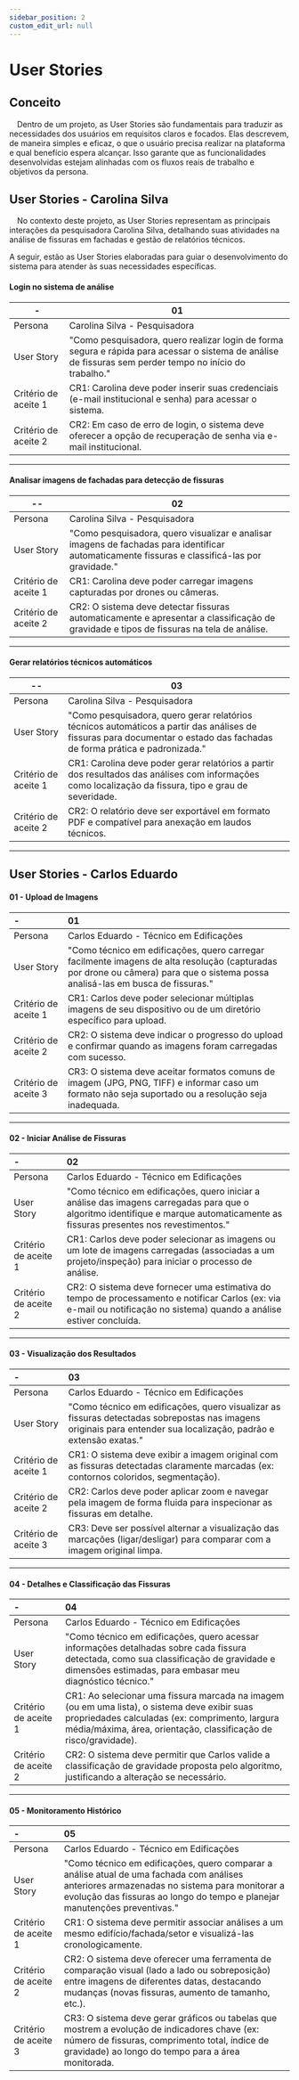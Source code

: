 ```yaml
---
sidebar_position: 2
custom_edit_url: null
---
```


# User Stories

## Conceito

&emsp;Dentro de um projeto, as User Stories são fundamentais para traduzir as necessidades dos usuários em requisitos claros e focados. Elas descrevem, de maneira simples e eficaz, o que o usuário precisa realizar na plataforma e qual benefício espera alcançar. Isso garante que as funcionalidades desenvolvidas estejam alinhadas com os fluxos reais de trabalho e objetivos da persona.

## User Stories - Carolina Silva

&emsp;No contexto deste projeto, as User Stories representam as principais interações da pesquisadora Carolina Silva, detalhando suas atividades na análise de fissuras em fachadas e gestão de relatórios técnicos. 

A seguir, estão as User Stories elaboradas para guiar o desenvolvimento do sistema para atender às suas necessidades específicas.


####  Login no sistema de análise
| - | 01 |
| --- | --- |
| Persona | Carolina Silva - Pesquisadora |
| User Story | "Como pesquisadora, quero realizar login de forma segura e rápida para acessar o sistema de análise de fissuras sem perder tempo no início do trabalho." |
| Critério de aceite 1 | CR1: Carolina deve poder inserir suas credenciais (e-mail institucional e senha) para acessar o sistema. |
| Critério de aceite 2 | CR2: Em caso de erro de login, o sistema deve oferecer a opção de recuperação de senha via e-mail institucional. |
---

#### Analisar imagens de fachadas para detecção de fissuras

| -- | 02 |
| --- | --- |
| Persona | Carolina Silva - Pesquisadora |
| User Story | "Como pesquisadora, quero visualizar e analisar imagens de fachadas para identificar automaticamente fissuras e classificá-las por gravidade." |
| Critério de aceite 1 | CR1: Carolina deve poder carregar imagens capturadas por drones ou câmeras. |
| Critério de aceite 2 | CR2: O sistema deve detectar fissuras automaticamente e apresentar a classificação de gravidade e tipos de fissuras na tela de análise. |
---


#### Gerar relatórios técnicos automáticos
| -- | 03 |
| --- | --- |
| Persona | Carolina Silva - Pesquisadora|
| User Story | "Como pesquisadora, quero gerar relatórios técnicos automáticos a partir das análises de fissuras para documentar o estado das fachadas de forma prática e padronizada." |
| Critério de aceite 1 | CR1: Carolina deve poder gerar relatórios a partir dos resultados das análises com informações como localização da fissura, tipo e grau de severidade. |
| Critério de aceite 2 | CR2: O relatório deve ser exportável em formato PDF e compatível para anexação em laudos técnicos. |

---

## User Stories - Carlos Eduardo

#### 01 \- Upload de Imagens

| \- | 01 |
| :---- | :---- |
| Persona | Carlos Eduardo \- Técnico em Edificações |
| User Story | "Como técnico em edificações, quero carregar facilmente imagens de alta resolução (capturadas por drone ou câmera) para que o sistema possa analisá-las em busca de fissuras." |
| Critério de aceite 1 | CR1: Carlos deve poder selecionar múltiplas imagens de seu dispositivo ou de um diretório específico para upload. |
| Critério de aceite 2 | CR2: O sistema deve indicar o progresso do upload e confirmar quando as imagens foram carregadas com sucesso. |
| Critério de aceite 3 | CR3: O sistema deve aceitar formatos comuns de imagem (JPG, PNG, TIFF) e informar caso um formato não seja suportado ou a resolução seja inadequada. |

---

#### 02 \- Iniciar Análise de Fissuras

| \- | 02 |
| :---- | :---- |
| Persona | Carlos Eduardo \- Técnico em Edificações |
| User Story | "Como técnico em edificações, quero iniciar a análise das imagens carregadas para que o algoritmo identifique e marque automaticamente as fissuras presentes nos revestimentos." |
| Critério de aceite 1 | CR1: Carlos deve poder selecionar as imagens ou um lote de imagens carregadas (associadas a um projeto/inspeção) para iniciar o processo de análise. |
| Critério de aceite 2 | CR2: O sistema deve fornecer uma estimativa do tempo de processamento e notificar Carlos (ex: via e-mail ou notificação no sistema) quando a análise estiver concluída. |

---

#### 03 \- Visualização dos Resultados

| \- | 03 |
| :---- | :---- |
| Persona | Carlos Eduardo \- Técnico em Edificações |
| User Story | "Como técnico em edificações, quero visualizar as fissuras detectadas sobrepostas nas imagens originais para entender sua localização, padrão e extensão exatas." |
| Critério de aceite 1 | CR1: O sistema deve exibir a imagem original com as fissuras detectadas claramente marcadas (ex: contornos coloridos, segmentação). |
| Critério de aceite 2 | CR2: Carlos deve poder aplicar zoom e navegar pela imagem de forma fluida para inspecionar as fissuras em detalhe. |
| Critério de aceite 3 | CR3: Deve ser possível alternar a visualização das marcações (ligar/desligar) para comparar com a imagem original limpa. |

---

#### 04 \- Detalhes e Classificação das Fissuras

| \- | 04 |
| :---- | :---- |
| Persona | Carlos Eduardo \- Técnico em Edificações |
| User Story | "Como técnico em edificações, quero acessar informações detalhadas sobre cada fissura detectada, como sua classificação de gravidade e dimensões estimadas, para embasar meu diagnóstico técnico." |
| Critério de aceite 1 | CR1: Ao selecionar uma fissura marcada na imagem (ou em uma lista), o sistema deve exibir suas propriedades calculadas (ex: comprimento, largura média/máxima, área, orientação, classificação de risco/gravidade). |
| Critério de aceite 2 | CR2: O sistema deve permitir que Carlos valide a classificação de gravidade proposta pelo algoritmo, justificando a alteração se necessário. |

---


#### 05 \- Monitoramento Histórico

| \- | 05 |
| :---- | :---- |
| Persona | Carlos Eduardo \- Técnico em Edificações |
| User Story | "Como técnico em edificações, quero comparar a análise atual de uma fachada com análises anteriores armazenadas no sistema para monitorar a evolução das fissuras ao longo do tempo e planejar manutenções preventivas." |
| Critério de aceite 1 | CR1: O sistema deve permitir associar análises a um mesmo edifício/fachada/setor e visualizá-las cronologicamente. |
| Critério de aceite 2 | CR2: O sistema deve oferecer uma ferramenta de comparação visual (lado a lado ou sobreposição) entre imagens de diferentes datas, destacando mudanças (novas fissuras, aumento de tamanho, etc.). |
| Critério de aceite 3 | CR3: O sistema deve gerar gráficos ou tabelas que mostrem a evolução de indicadores chave (ex: número de fissuras, comprimento total, índice de gravidade) ao longo do tempo para a área monitorada. |
